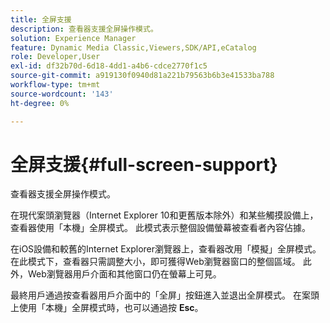 ```yaml
---
title: 全屏支援
description: 查看器支援全屏操作模式。
solution: Experience Manager
feature: Dynamic Media Classic,Viewers,SDK/API,eCatalog
role: Developer,User
exl-id: df32b70d-6d18-4dd1-a4b6-cdce2770f1c5
source-git-commit: a919130f0940d81a221b79563b6b3e41533ba788
workflow-type: tm+mt
source-wordcount: '143'
ht-degree: 0%

---
```


# 全屏支援{#full-screen-support}

查看器支援全屏操作模式。

在現代案頭瀏覽器（Internet Explorer 10和更舊版本除外）和某些觸摸設備上，查看器使用「本機」全屏模式。 此模式表示整個設備螢幕被查看者內容佔據。

在iOS設備和較舊的Internet Explorer瀏覽器上，查看器改用「模擬」全屏模式。 在此模式下，查看器只需調整大小，即可獲得Web瀏覽器窗口的整個區域。 此外，Web瀏覽器用戶介面和其他窗口仍在螢幕上可見。

最終用戶通過按查看器用戶介面中的「全屏」按鈕進入並退出全屏模式。 在案頭上使用「本機」全屏模式時，也可以通過按 **Esc**。
